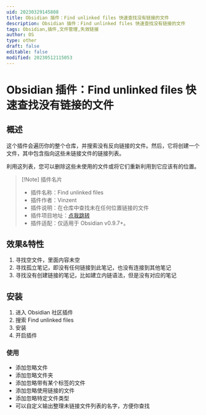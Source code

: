 ```yaml
---
uid: 20230329145808
title: Obsidian 插件：Find unlinked files 快速查找没有链接的文件
description: Obsidian 插件：Find unlinked files 快速查找没有链接的文件
tags: Obsidian,插件,文件管理,失效链接
author: OS
type: other
draft: false
editable: false
modified: 20230512115053
---
```


# Obsidian 插件：Find unlinked files 快速查找没有链接的文件

## 概述

这个插件会遍历你的整个仓库，并搜索没有反向链接的文件。然后，它将创建一个文件，其中包含指向这些未链接文件的链接列表。

利用这列表，您可以删除这些未使用的文件或将它们重新利用到它应该有的位置。

> [!Note] 插件名片
> - 插件名称：Find unlinked files
> - 插件作者：Vinzent
> - 插件说明：在仓库中查找未在任何位置链接的文件
> - 插件项目地址：[点我跳转](https://github.com/Vinzent03/find-unlinked-files)
> - 插件适配：仅适用于 Obsidian v0.9.7+。

## 效果&特性

1. 寻找空文件，里面内容未空
2. 寻找孤立笔记，即没有任何链接到此笔记，也没有连接到其他笔记
3. 寻找没有创建链接的笔记，比如建立内链语法，但是没有对应的笔记

## 安装

1. 进入 Obsidian 社区插件
2. 搜索 Find unlinked files
3. 安装
4. 开启插件

### 使用

- 添加忽略文件
- 添加忽略文件夹
- 添加忽略带有某个标签的文件
- 添加忽略使用链接的文件
- 添加忽略特定文件类型
- 可以自定义输出整理未链接文件列表的名字，方便你查找

